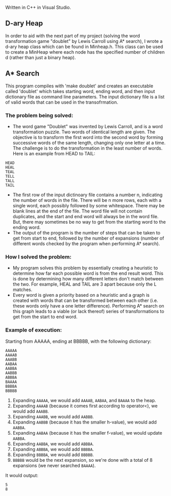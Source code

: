 Written in C++ in Visual Studio.
## D-ary Heap
In order to aid with the next part of my project (solving the word transformation game "doublet" by Lewis Carroll using A* search), I wrote a d-ary heap class which can be found in Minheap.h. This class can be used to create a MinHeap where each node has the specified number of children d (rather than just a binary heap). 
## A* Search
This program compiles with 'make doublet' and creates an executable called 'doublet' which takes starting word, ending word, and then input dictionary file as command line parameters. The input dictionary file is a list of valid words that can be used in the transofrmation.
### The problem being solved:
* The word game "Doublet" was invented by Lewis Carroll, and is a word transformation puzzle. Two words of identical length are given. The objective is to transform the first word into the second word by forming successive words of the same length, changing only one letter at a time. The challenge is to do the transformation in the least number of words. Here is an example from HEAD to TAIL:
```text
HEAD
HEAL
TEAL
TELL
TALL
TAIL
```
* The first row of the input dictinoary file contains a number n, indicating the number of words in the file. There will be n more rows, each with a single word, each possibly followed by some whitespace. There may be blank lines at the end of the file. The word file will not contain duplicates, and the start and end word will always be in the word file. But, there may sometimes be no way to get from the starting word to the ending word.
* The output of the program is the number of steps that can be taken to get from start to end, followed by the number of expansions (number of different words checked by the program when performing A* search).
### How I solved the problem:
* My program solves this problem by essentially creating a heuristic to determine how far each possible word is from the end result word. This is done by determining how many different letters don't match between the two. For example, HEAL and TAIL are 3 apart because only the L matches.
* Every word is given a priority based on a heuristic and a graph is created with words that can be transformed between each other (i.e. these words only have a one letter difference). Performing A* search on this graph leads to a viable (or lack thereof) series of transformations to get from the start to end word.
### Example of execution:
Starting from AAAAA, ending at BBBBB, with the following dictionary:
```text
AAAAA
AAAAB
AAABB
AABAA
AABBA
AABBB
ABBBA
BAAAA
BBBBA
BBBBB
```

1.  Expanding  `AAAAA`, we would add  `AAAAB`,  `AABAA`, and  `BAAAA`  to the heap.
2.  Expanding  `AAAAB`  (because it comes first according to operator<), we would add  `AAABB`.
3.  Expanding  `AAABB`, we would add  `AABBB`.
4.  Expanding  `AABBB`  (because it has the smaller h-value), we would add  `AABBA`.
5.  Expanding  `AABAA`  (because it has the smaller f-value), we would update  `AABBA`.
6.  Expanding  `AABBA`, we would add  `ABBBA`.
7.  Expanding  `ABBBA`, we would add  `BBBBA`.
8.  Expanding  `BBBBA`, we would add  `BBBBB`.
9.  `BBBBB`  would be the next expansion, so we're done with a total of 8 expansions (we never searched  `BAAAA`).

It would output:

```text
5
8
```
